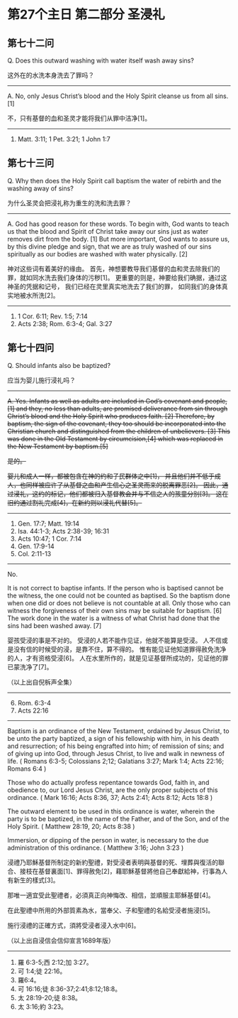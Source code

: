 # 第27个主日 第二部分 圣浸礼

## 第七十二问

Q. Does this outward washing with water itself wash away sins?

这外在的水洗本身洗去了罪吗？

---

A. No, only Jesus Christ’s blood and the Holy Spirit
cleanse us from all sins. [1]

不，只有基督的血和圣灵才能将我们从罪中洁净[1]。

---

1. Matt. 3:11; 1 Pet. 3:21; 1 John 1:7

## 第七十三问

Q. Why then does the Holy Spirit call baptism
the water of rebirth and the washing away of sins?

为什么圣灵会把浸礼称为重生的洗和洗去罪？

---

A. God has good reason for these words.
To begin with, God wants to teach us that
the blood and Spirit of Christ take away our sins
just as water removes dirt from the body. [1]
But more important,
God wants to assure us, by this divine pledge and sign,
that we are as truly washed of our sins spiritually
as our bodies are washed with water physically. [2]

神对这些词有着美好的缘由。
首先，神想要教导我们基督的血和灵去除我们的罪，就如同水洗去我们身体的污秽[1]。
更重要的则是，神要给我们确据，通过这神圣的凭据和记号，
我们已经在灵里真实地洗去了我们的罪，
如同我们的身体真实地被水所洗[2]。

---

1. 1 Cor. 6:11; Rev. 1:5; 7:14
2. Acts 2:38; Rom. 6:3-4; Gal. 3:27

## 第七十四问

Q. Should infants also be baptized?

应当为婴儿施行浸礼吗？

---

<del>
A. Yes.
Infants as well as adults
are included in God’s covenant and people, [1]
and they, no less than adults, are promised
deliverance from sin through Christ’s blood
and the Holy Spirit who produces faith. [2]
Therefore, by baptism, the sign of the covenant,
they too should be incorporated into the Christian church
and distinguished from the children of unbelievers. [3]
This was done in the Old Testament by circumcision,[4]
which was replaced in the New Testament by baptism.[5]

是的。

婴儿和成人一样，都被包含在神的约和子民群体之中[1]，
并且他们并不低于成人，也同样被应许了从基督之血和产生信心之圣灵而来的脱离罪恶[2]。
因此，通过浸礼，这约的标记，他们都被归入基督教会并与不信之人的孩童分别[3]。
这在旧约通过割礼完成[4]，在新约则以浸礼代替[5]。

</del>

---

1. Gen. 17:7; Matt. 19:14
2. Isa. 44:1-3; Acts 2:38-39; 16:31
3. Acts 10:47; 1 Cor. 7:14
4. Gen. 17:9-14
5. Col. 2:11-13

---

No.

It is not correct to baptise infants.
If the person who is baptised cannot be the witness, the one could not be counted as baptised.
So the baptism done when one did or does not believe is not countable at all.
Only those who can witness the forgiveness of their own sins may be suitable for baptism. [6]
The work done in the water is a witness of what Christ had done that the sins had been washed away. [7]

婴孩受浸的事是不对的。
受浸的人若不能作见证，他就不能算是受浸。
人不信或是没有信的时候受的浸，是靠不住，算不得的。
惟有能见证他知道罪得赦免洗净的人，才有资格受浸[6]。
人在水里所作的，就是见证基督所成功的，见证他的罪已蒙洗净了[7]。

（以上出自倪柝声全集）

---

6. Rom. 6:3-4
7. Acts 22:16

---

Baptism is an ordinance of the New Testament, ordained by Jesus Christ, to be unto the party baptized, a sign of his fellowship with him, in his death and resurrection; of his being engrafted into him; of remission of sins; and of giving up into God, through Jesus Christ, to live and walk in newness of life.
( Romans 6:3-5; Colossians 2;12; Galatians 3:27; Mark 1:4; Acts 22:16; Romans 6:4 )

Those who do actually profess repentance towards God, faith in, and obedience to, our Lord Jesus Christ, are the only proper subjects of this ordinance.
( Mark 16:16; Acts 8:36, 37; Acts 2:41; Acts 8:12; Acts 18:8 )

The outward element to be used in this ordinance is water, wherein the party is to be baptized, in the name of the Father, and of the Son, and of the Holy Spirit.
( Matthew 28:19, 20; Acts 8:38 )

Immersion, or dipping of the person in water, is necessary to the due administration of this ordinance. ( Matthew 3:16; John 3:23 )

浸禮乃耶穌基督所制定的新約聖禮，對受浸者表明與基督的死、埋葬與復活的聯合、接枝在基督裏面[1]、罪得赦免[2]，藉耶穌基督將他自己奉獻給神，行事為人有新生的樣式[3]。

那唯一適宜受此聖禮者，必須真正向神悔改、相信，並順服主耶穌基督[4]。

在此聖禮中所用的外部質素為水，當奉父、子和聖禮的名給受浸者施浸[5]。

施行浸禮的正確方式，須將受浸者浸入水中[6]。

（以上出自浸信会信仰宣言1689年版）

---

1. 羅 6:3-5;西 2:12;加 3:27。
2. 可 1:4;徒 22:16。
3. 羅6:4。
4. 可 16:16;徒 8:36-37;2:41;8:12;18:8。
5. 太 28:19-20;徒 8:38。
6. 太 3:16;約 3:23。
